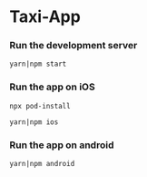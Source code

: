 # Taxi-App
### Run the development server
```yarn|npm start```
### Run the app on iOS
```npx pod-install```

```yarn|npm ios```
### Run the app on android
```yarn|npm android```
